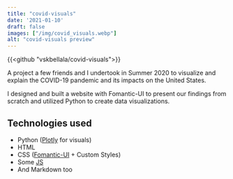 ```yaml
---
title: "covid-visuals"
date: '2021-01-10'
draft: false
images: ["/img/covid_visuals.webp"]
alt: "covid-visuals preview"
---
```

{{<github "vskbellala/covid-visuals">}}

A project a few friends and I undertook in Summer 2020 to visualize and explain the COVID-19 pandemic and its impacts on the United States.
<!--more-->

I designed and built a website with Fomantic-UI to present our findings from scratch and utilized Python to create data visualizations.

## Technologies used

- Python ([Plotly](https://plotly.com/python/) for visuals)
- HTML
- CSS ([Fomantic-UI](https://fomantic-ui.com/) + Custom Styles)
- Some [JS](https://marked.js.org/)
- And Markdown too